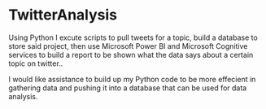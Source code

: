 # TwitterAnalysis
Using Python I excute scripts to pull tweets for a topic, 
build a database to store said project, 
then use Microsoft Power BI and Microsoft Cognitive services to 
build a report to be shown what the data says about a certain topic on twitter..

I would like assistance to build up my Python code to be more effecient in gathering data and pushing it into a database
that can be used for data analysis.
